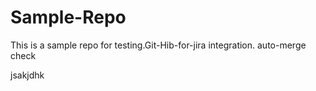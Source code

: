 # Sample-Repo

This is a sample repo  for testing.Git-Hib-for-jira integration. auto-merge check

jsakjdhk
